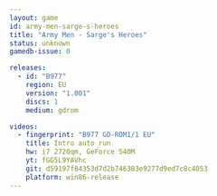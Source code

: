 ```yaml
---
layout: game
id: army-men-sarge-s-heroes
title: "Army Men - Sarge's Heroes"
status: unknown
gamedb-issue: 0

releases:
  - id: "B977"
    region: EU
    version: "1.001"
    discs: 1
    medium: gdrom

videos:
  - fingerprint: "B977 GD-ROM1/1 EU"
    title: Intro auto run
    hw: i7 2720qm, GeForce 540M
    yt: fGG5L9YAVhc
    git: d59197f84353d7d2b746383e9277d9ed7c8c4053
    platform: win86-release
---
```

